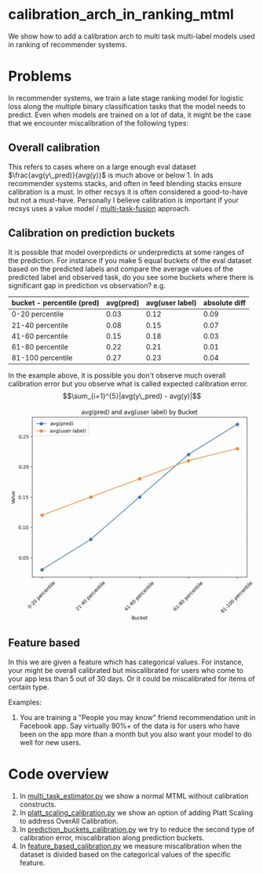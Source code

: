 # calibration_arch_in_ranking_mtml
We show how to add a calibration arch to multi task multi-label models used in ranking of recommender systems.

# Problems
In recommender systems, we train a late stage ranking model for logistic loss along the multiple binary classification tasks that the model needs to predict. Even when models are trained on a lot of data, it might be the case that we encounter miscalibration of the following types:

## Overall calibration
This refers to cases where on a large enough eval dataset $\frac{avg(y\_pred)}{avg(y)}$ is much above or below 1. In ads recommender systems stacks, and often in feed blending stacks ensure calibration is a must. In other recsys it is often considered a good-to-have but not a must-have. Personally I believe calibration is important if your recsys uses a value model / [multi-task-fusion](https://arxiv.org/pdf/2208.04560) approach.

## Calibration on prediction buckets 
It is possible that model overpredicts or underpredicts at some ranges of the prediction. For instance if you make 5 equal buckets of the eval dataset based on the predicted labels and compare the average values of the predicted label and observed task, do you see some buckets where there is significant gap in prediction vs observation? e.g.

| bucket - percentile (pred) | avg(pred)  | avg(user label)  | absolute diff|
|-------------------|------------|------------------|--------------|
| 0-20 percentile   | 0.03       | 0.12             | 0.09 |
| 21-40 percentile  | 0.08       | 0.15             | 0.07 |
| 41-60 percentile  | 0.15       | 0.18             | 0.03 |
| 61-80 percentile  | 0.22       | 0.21             | 0.01 |
| 81-100 percentile | 0.27       | 0.23             | 0.04 |

In the example above, it is possible you don't observe much overall calibration error but you observe what is called expected calibration error. 
$$\sum_{i=1}^{5}|avg(y\_pred) - avg(y)|$$


![Example 1](./images/example_of_miscalib_type1.png)

## Feature based

In this we are given a feature which has categorical values. For instance, your might be overall calibrated but miscalibrated for users who come to your app less than 5 out of 30 days. Or it could be miscalibrated for items of certain type.

Examples:
1. You are training a "People you may know" friend recommendation unit in Facebook app. Say virtually 90%+ of the data is for users who have been on the app more than a month but you also want your model to do well for new users.

# Code overview

1. In [multi_task_estimator.py](./src/multi_task_estimator.py) we show a normal MTML without calibration constructs.
1. In [platt_scaling_calibration.py](./src/platt_scaling_calibration.py) we show an option of adding Platt Scaling to address OverAll Calibration.
1. In [prediction_buckets_calibration.py](./src/prediction_buckets_calibration.py) we try to reduce the second type of calibration error, miscalibration along prediction buckets.
1. In [feature_based_calibration.py](./src/feature_based_calibration.py) we measure miscalibration when the dataset is divided based on the categorical values of the specific feature.